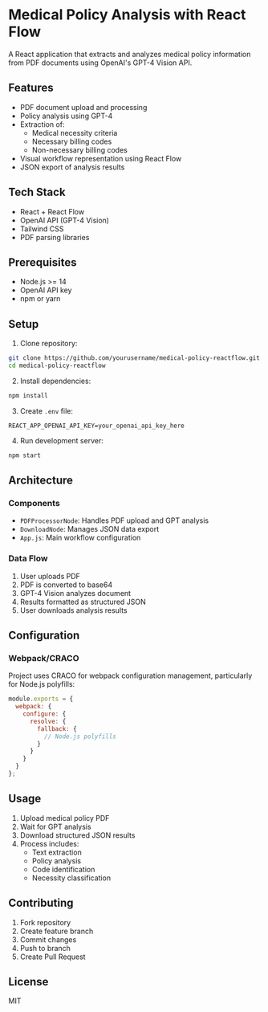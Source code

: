 # Medical Policy Analysis with React Flow

A React application that extracts and analyzes medical policy information from PDF documents using OpenAI's GPT-4 Vision API.

## Features

- PDF document upload and processing
- Policy analysis using GPT-4
- Extraction of:
  - Medical necessity criteria
  - Necessary billing codes
  - Non-necessary billing codes
- Visual workflow representation using React Flow
- JSON export of analysis results

## Tech Stack

- React + React Flow
- OpenAI API (GPT-4 Vision)
- Tailwind CSS
- PDF parsing libraries

## Prerequisites

- Node.js >= 14
- OpenAI API key
- npm or yarn

## Setup

1. Clone repository:
```bash
git clone https://github.com/yourusername/medical-policy-reactflow.git
cd medical-policy-reactflow
```

2. Install dependencies:
```bash
npm install
```

3. Create `.env` file:
```
REACT_APP_OPENAI_API_KEY=your_openai_api_key_here
```

4. Run development server:
```bash
npm start
```

## Architecture

### Components

- `PDFProcessorNode`: Handles PDF upload and GPT analysis
- `DownloadNode`: Manages JSON data export
- `App.js`: Main workflow configuration

### Data Flow

1. User uploads PDF
2. PDF is converted to base64
3. GPT-4 Vision analyzes document
4. Results formatted as structured JSON
5. User downloads analysis results

## Configuration

### Webpack/CRACO

Project uses CRACO for webpack configuration management, particularly for Node.js polyfills:

```javascript
module.exports = {
  webpack: {
    configure: {
      resolve: {
        fallback: {
          // Node.js polyfills
        }
      }
    }
  }
};
```

## Usage

1. Upload medical policy PDF
2. Wait for GPT analysis
3. Download structured JSON results
4. Process includes:
   - Text extraction
   - Policy analysis
   - Code identification
   - Necessity classification

## Contributing

1. Fork repository
2. Create feature branch
3. Commit changes
4. Push to branch
5. Create Pull Request

## License

MIT
